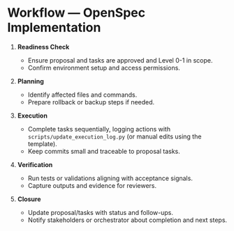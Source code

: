 # Workflow — OpenSpec Implementation

1. **Readiness Check**
   - Ensure proposal and tasks are approved and Level 0-1 in scope.
   - Confirm environment setup and access permissions.

2. **Planning**
   - Identify affected files and commands.
   - Prepare rollback or backup steps if needed.

3. **Execution**
   - Complete tasks sequentially, logging actions with `scripts/update_execution_log.py` (or manual edits using the template).
   - Keep commits small and traceable to proposal tasks.

4. **Verification**
   - Run tests or validations aligning with acceptance signals.
   - Capture outputs and evidence for reviewers.

5. **Closure**
   - Update proposal/tasks with status and follow-ups.
   - Notify stakeholders or orchestrator about completion and next steps.

